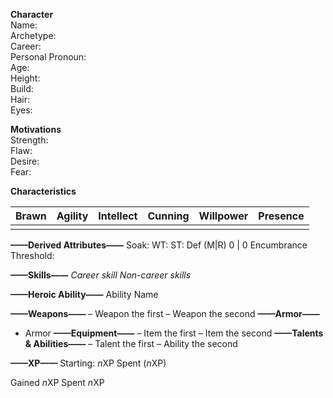 **Character**  
Name:  
Archetype:  
Career:   
Personal Pronoun:  
Age:   
Height:   
Build:   
Hair:   
Eyes:   

**Motivations**      
Strength:   
Flaw:   
Desire:   
Fear:  

**Characteristics**  

| Brawn | Agility | Intellect | Cunning | Willpower | Presence |  
| :---: |  :---:  |   :---:   | :---:   |   :---:   |  :---:   |
|       |         |           |         |           |          |

**——Derived Attributes——**
Soak: 
WT: 
ST: 
Def (M|R) 0 | 0
Encumbrance Threshold: 

**——Skills——**
*Career skill* 
*Non-career skills*

**——Heroic Ability——**
Ability Name

**——Weapons——**
– Weapon the first
– Weapon the second
**——Armor——**
- Armor
**——Equipment——**
– Item the first
– Item the second
**——Talents & Abilities——**
– Talent the first
– Ability the second

**——XP——**
Starting: *n*XP
Spent (*n*XP)

Gained *n*XP
Spent *n*XP
